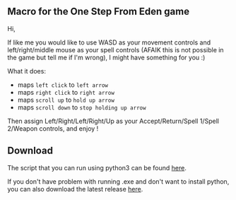 ## Macro for the One Step From Eden game

Hi,

If like me you would like to use WASD as your movement controls and left/right/middle mouse as your spell controls (AFAIK this is not possible in the game but tell me if I'm wrong), I might have something for you :)

What it does:
- maps `left click` to `left arrow`
- maps `right click` to `right arrow`
- maps `scroll up` to `hold up arrow`
- maps `scroll down` to `stop holding up arrow`

Then assign Left/Right/Left/Right/Up as your Accept/Return/Spell 1/Spell 2/Weapon controls, and enjoy !

## Download

The script that you can run using python3 can be found [here](macro_one_step_from_eden.py).

If you don't have problem with running .exe and don't want to install python, you can also download the latest release [here](https://github.com/r0levrai/macro-OSFE/releases/latest/download/macro_one_step_from_eden.exe).
